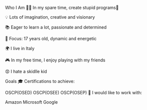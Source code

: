 Who I Am
👨‍💻 In my spare time, create stupid programs🤪

💡 Lots of imagination, creative and visionary

📚 Eager to learn a lot, passionate and determined

🎯 Focus: 17 years old, dynamic and energetic

🌍 I live in Italy

🎮 In my free time, I enjoy playing with my friends

😡 I hate a skidlle kid

Goals
🎓 Certifications to achieve:

OSCP(OSED)
OSCP(OSEE)
OSCP(OSEP)
💼 I would like to work with:

Amazon
Microsoft
Google
